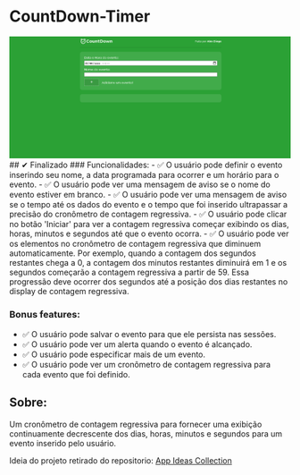 # CountDown-Timer

<img src="./gif.gif" />
<br>
## ✔ Finalizado
### Funcionalidades:
- ✅ O usuário pode definir o evento inserindo seu nome, a data programada para ocorrer e um horário para o evento.
- ✅ O usuário pode ver uma mensagem de aviso se o nome do evento estiver em branco.
- ✅ O usuário pode ver uma mensagem de aviso se o tempo até os dados do evento e o tempo que foi inserido ultrapassar a precisão do cronômetro de contagem regressiva.
- ✅ O usuário pode clicar no botão 'Iniciar' para ver a contagem regressiva começar exibindo os dias, horas, minutos e segundos até que o evento ocorra.
- ✅ O usuário pode ver os elementos no cronômetro de contagem regressiva que diminuem automaticamente. Por exemplo, quando a contagem dos segundos restantes chega a 0, a contagem dos minutos restantes diminuirá em 1 e os segundos começarão a contagem regressiva a partir de 59. Essa progressão deve ocorrer dos segundos até a posição dos dias restantes no display de contagem regressiva.

### Bonus features:
- ✅ O usuário pode salvar o evento para que ele persista nas sessões.
- ✅ O usuário pode ver um alerta quando o evento é alcançado.
- ✅ O usuário pode especificar mais de um evento.
- ✅ O usuário pode ver um cronômetro de contagem regressiva para cada evento que foi definido.

## Sobre:
Um cronômetro de contagem regressiva para fornecer uma exibição continuamente decrescente dos dias, horas, minutos e segundos para um evento inserido pelo usuário.

Ideia do projeto retirado do repositorio: [App Ideas Collection](https://github.com/florinpop17/app-ideas)